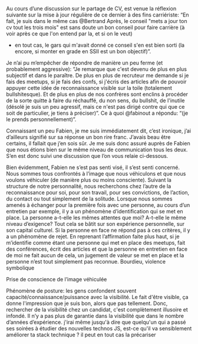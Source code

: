 Au cours d’une discussion sur le partage de CV, est venue la réflexion suivante sur la mise à jour régulière de ce dernier 
à des fins carriériste:
“En fait, je suis dans le même cas @Bertrand Après, le conseil "mets a jour ton cv tout les trois mois" est 
sans doute un bon conseil pour faire carrière (à voir après ce que l'on entend par la, et si on le veut) 
- en tout cas, le gars qui m'avait donné ce conseil s'en est bien sorti (la encore, si monter en grade en SSII 
est un bon objectif)”.

Je n’ai pu m’empêcher de répondre de manière un peu ferme (et probablement aggressive):
“Je remarque que c'est devenu de plus en plus subjectif et dans le paraître. De plus en plus de 
recruteur me demande si je fais des meetups, si je fais des confs, si j'écris des articles afin de pouvoir 
appuyer cette idée de reconnaissance visible sur la toile (totalement bullshitesque).
Et de plus en plus de nos confrères sont enclins à procéder de la sorte quitte à faire du réchauffé, 
du non sens, du bullshit, de l'inutile (désolé je suis un peu agressif, mais ce n'est pas dirigé 
contre qui que ce soit de particulier, je tiens à préciser)”.
Ce à quoi @fabinout a répondu: “(je le prends personnellement)”.

Connaissant un peu Fabien, je me suis immédiatement dit, c’est ironique, j’ai d’ailleurs signifié 
sur sa réponse un bon rire franc. 
J’avais beau être certains, il fallait que j’en sois sûr. Je me suis donc assuré auprès de Fabien 
que nous étions bien sur le même niveau de communication tous les deux. 
S’en est donc suivi une discussion que l’on vous relaie ci-dessous. 

Bien évidemment, Fabien ne s’est pas senti visé, il s’est senti concerné. Nous sommes tous 
confrontés à l’image que nous véhiculons et que nous voulons véhiculer (de manière plus ou moins consciente). 
Suivant la structure de notre personnalité, nous recherchons chez l’autre de la reconnaissance pour soi, 
pour son travail, pour ses convictions, de l’action, du contact ou tout simplement de la solitude.
Lorsque nous sommes amenés à échanger pour la première fois avec une personne, au cours d’un entretien par exemple, 
il y a un phénomène d’identification qui se met en place. La personne a-t-elle les mêmes attentes que moi? 
A-t-elle le même niveau d’exigence? Tout cela se bâtit sur son expérience personnelle, sur son capital culturel. 
Si la personne en face ne répond pas à ces critères, il y a un phénomène de rejet. En reprenant l’affirmation 
faite plus haut, si je m’identifie comme étant une personne qui met en place des meetups, fait des conférences, 
écrit des articles et que la personne en entretien en face de moi ne fait aucun de cela, un jugement de valeur 
se met en place et la personne n’est tout simplement pas reconnue.
Bourdieu, violence symbolique



Prise de conscience de l’image véhiculée

Phénomène de posture: les gens confondent souvent capacité/connaissance/puissance avec la visibilité. 
Le fait d'être visible, ça donne l'impression que je suis bon, alors que pas tellement.
Donc, rechercher de la visibilité chez un candidat, c'est complètement illusoire et infondé. 
Il n’y a pas plus de garantie dans la visibilité que dans le nombre d’années d’expérience.
j'irai même jusqu'à dire que quelqu'un qui a passé ses soirées à étudier des nouvelles technos JS, 
est-ce qu'il va sensiblement améliorer ta stack technique ?
il peut en tout cas la précariser


